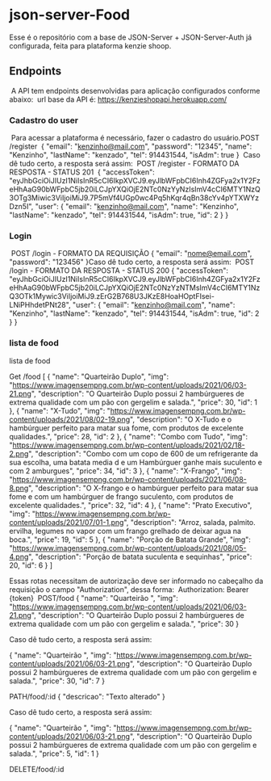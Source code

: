 # json-server-Food

Esse é o repositório com a base de JSON-Server + JSON-Server-Auth já configurada, feita para plataforma kenzie shoop.
​

## Endpoints

​
A API tem endpoints desenvolvidas para aplicação configurados conforme abaixo:
​
url base da API é: https://kenzieshopapi.herokuapp.com/
​

### Cadastro do user

​
Para acessar a plataforma é necessário, fazer o cadastro do usuário.
​
POST /register
​
{
"email": "kenzinho@mail.com",
"password": "12345",
"name": "Kenzinho",
"lastName": "kenzado",
"tel": 914431544,
"isAdm": true
}
​
Caso dê tudo certo, a resposta será assim:
​
POST /register - FORMATO DA RESPOSTA - STATUS 201
​
{
"accessToken": "eyJhbGciOiJIUzI1NiIsInR5cCI6IkpXVCJ9.eyJlbWFpbCI6Inh4ZGFya2x1Y2FzeHhAaG90bWFpbC5jb20iLCJpYXQiOjE2NTc0NzYyNzIsImV4cCI6MTY1NzQ3OTg3Miwic3ViIjoiMiJ9.7P5mVf4UGp0wc4Pq5hKqr4qBn38cYv4pYTXWYzDzn5I",
"user": {
"email": "kenzinho@mail.com",
"name": "Kenzinho",
"lastName": "kenzado",
"tel": 914431544,
"isAdm": true,
"id": 2
}
}
​

### Login

​
POST /login - FORMATO DA REQUISIÇÃO
{
"email": "nome@email.com",
"password": "123456"
}
​
Caso dê tudo certo, a resposta será assim:
​
POST /login - FORMATO DA RESPOSTA - STATUS 200
{
"accessToken": "eyJhbGciOiJIUzI1NiIsInR5cCI6IkpXVCJ9.eyJlbWFpbCI6Inh4ZGFya2x1Y2FzeHhAaG90bWFpbC5jb20iLCJpYXQiOjE2NTc0NzYzNTMsImV4cCI6MTY1NzQ3OTk1Mywic3ViIjoiMiJ9.zErG2B768U3JKzE8HoaHOptFIsei-LNiPHhdetPNt28",
"user": {
"email": "kenzinho@mail.com",
"name": "Kenzinho",
"lastName": "kenzado",
"tel": 914431544,
"isAdm": true,
"id": 2
}
}
​

### lista de food

lista de food

Get /food
[
{
"name": "Quarteirão Duplo",
"img": "https://www.imagensempng.com.br/wp-content/uploads/2021/06/03-21.png",
"description": "O Quarteirão Duplo possui 2 hambúrgueres de extrema qualidade com um pão con gergelim e salada.",
"price": 30,
"id": 1
},
{
"name": "X-Tudo",
"img": "https://www.imagensempng.com.br/wp-content/uploads/2021/08/02-19.png",
"description": "O X-Tudo e o hambúrguer perfeito para matar sua fome, com produtos de excelente qualidades.",
"price": 28,
"id": 2
},
{
"name": "Combo com Tudo",
"img": "https://www.imagensempng.com.br/wp-content/uploads/2021/02/18-2.png",
"description": "Combo com um copo de 600 de um refrigerante da sua escolha, uma batata media d e um Hambúrguer ganhe mais suculento e com 2 amburgues",
"price": 34,
"id": 3
},
{
"name": "X-Frango",
"img": "https://www.imagensempng.com.br/wp-content/uploads/2021/06/08-8.png",
"description": "O X-frango e o hambúrguer perfeito para matar sua fome e com um hambúrguer de frango suculento, com produtos de excelente qualidades.",
"price": 32,
"id": 4
},
{
"name": "Prato Executivo",
"img": "https://www.imagensempng.com.br/wp-content/uploads/2021/07/01-1.png",
"description": "Arroz, salada, palmito. ervilha, legumes no vapor com um frango grelhado de deixar agua na boca.",
"price": 19,
"id": 5
},
{
"name": "Porção de Batata Grande",
"img": "https://www.imagensempng.com.br/wp-content/uploads/2021/08/05-4.png",
"description": "Porção de batata suculenta e sequinhas",
"price": 20,
"id": 6
}
]

Essas rotas necessitam de autorização deve ser informado no cabeçalho da requisição o campo "Authorization", dessa forma:
​
Authorization: Bearer {token}
​
POST/food
{
"name": "Quarteirão ",
"img": "https://www.imagensempng.com.br/wp-content/uploads/2021/06/03-21.png",
"description": "O Quarteirão Duplo possui 2 hambúrgueres de extrema qualidade com um pão con gergelim e salada.",
"price": 30
}

​Caso dê tudo certo, a resposta será assim:

{
"name": "Quarteirão ",
"img": "https://www.imagensempng.com.br/wp-content/uploads/2021/06/03-21.png",
"description": "O Quarteirão Duplo possui 2 hambúrgueres de extrema qualidade com um pão con gergelim e salada.",
"price": 30,
"id": 7
}

PATH/food/:id
{
"descricao": "Texto alterado"
}

​​Caso dê tudo certo, a resposta será assim:

{
"name": "Quarteirão ",
"img": "https://www.imagensempng.com.br/wp-content/uploads/2021/06/03-21.png",
"description": "O Quarteirão Duplo possui 2 hambúrgueres de extrema qualidade com um pão con gergelim e salada.",
"price": 5,
"id": 1
}

DELETE/food/:id
​
​
